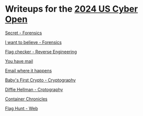 # Writeups for the [2024 US Cyber Open](https://www.uscybergames.com/)

[Secret - Forensics](01_secret.md)

[I want to believe - Forensics](02_iwanttobelieve.md)

[Flag checker - Reverse Engineering](03_flag_checker.md)

[You have mail](04_you_have_mail.md)

[Email where it happens](05_email_where_it_happens.md)

[Baby's First Crypto - Cryptography](06_baby_first_crypto.md)

[Diffie Hellman - Crptography](07_diffie-hellman.md)

[Container Chronicles]()

[Flag Hunt - Web]()


